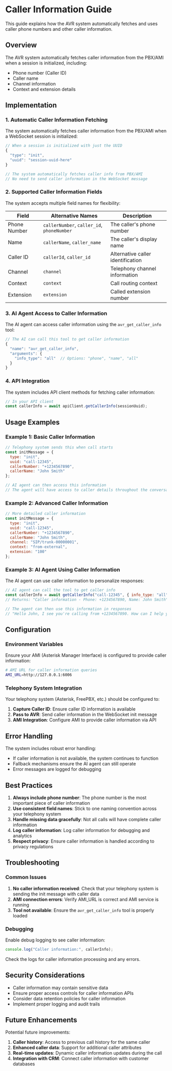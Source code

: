 # Caller Information Guide

This guide explains how the AVR system automatically fetches and uses caller phone numbers and other caller information.

## Overview

The AVR system automatically fetches caller information from the PBX/AMI when a session is initialized, including:
- Phone number (Caller ID)
- Caller name
- Channel information
- Context and extension details

## Implementation

### 1. Automatic Caller Information Fetching

The system automatically fetches caller information from the PBX/AMI when a WebSocket session is initialized:

```javascript
// When a session is initialized with just the UUID
{
  "type": "init",
  "uuid": "session-uuid-here"
}

// The system automatically fetches caller info from PBX/AMI
// No need to send caller information in the WebSocket message
```

### 2. Supported Caller Information Fields

The system accepts multiple field names for flexibility:

| Field | Alternative Names | Description |
|-------|------------------|-------------|
| Phone Number | `callerNumber`, `caller_id`, `phoneNumber` | The caller's phone number |
| Name | `callerName`, `caller_name` | The caller's display name |
| Caller ID | `callerId`, `caller_id` | Alternative caller identification |
| Channel | `channel` | Telephony channel information |
| Context | `context` | Call routing context |
| Extension | `extension` | Called extension number |

### 3. AI Agent Access to Caller Information

The AI agent can access caller information using the `avr_get_caller_info` tool:

```javascript
// The AI can call this tool to get caller information
{
  "name": "avr_get_caller_info",
  "arguments": {
    "info_type": "all"  // Options: "phone", "name", "all"
  }
}
```

### 4. API Integration

The system includes API client methods for fetching caller information:

```javascript
// In your API client
const callerInfo = await apiClient.getCallerInfo(sessionUuid);
```

## Usage Examples

### Example 1: Basic Caller Information

```javascript
// Telephony system sends this when call starts
const initMessage = {
  type: "init",
  uuid: "call-12345",
  callerNumber: "+1234567890",
  callerName: "John Smith"
};

// AI agent can then access this information
// The agent will have access to caller details throughout the conversation
```

### Example 2: Advanced Caller Information

```javascript
// More detailed caller information
const initMessage = {
  type: "init",
  uuid: "call-12345",
  callerNumber: "+1234567890",
  callerName: "John Smith",
  channel: "SIP/trunk-00000001",
  context: "from-external",
  extension: "100"
};
```

### Example 3: AI Agent Using Caller Information

The AI agent can use caller information to personalize responses:

```javascript
// AI agent can call the tool to get caller info
const callerInfo = await getCallerInfo("call-12345", { info_type: "all" });
// Returns: "Caller information - Phone: +1234567890, Name: John Smith"

// The agent can then use this information in responses
// "Hello John, I see you're calling from +1234567890. How can I help you today?"
```

## Configuration

### Environment Variables

Ensure your AMI (Asterisk Manager Interface) is configured to provide caller information:

```bash
# AMI URL for caller information queries
AMI_URL=http://127.0.0.1:6006
```

### Telephony System Integration

Your telephony system (Asterisk, FreePBX, etc.) should be configured to:

1. **Capture Caller ID**: Ensure caller ID information is available
2. **Pass to AVR**: Send caller information in the WebSocket init message
3. **AMI Integration**: Configure AMI to provide caller information via API

## Error Handling

The system includes robust error handling:

- If caller information is not available, the system continues to function
- Fallback mechanisms ensure the AI agent can still operate
- Error messages are logged for debugging

## Best Practices

1. **Always include phone number**: The phone number is the most important piece of caller information
2. **Use consistent field names**: Stick to one naming convention across your telephony system
3. **Handle missing data gracefully**: Not all calls will have complete caller information
4. **Log caller information**: Log caller information for debugging and analytics
5. **Respect privacy**: Ensure caller information is handled according to privacy regulations

## Troubleshooting

### Common Issues

1. **No caller information received**: Check that your telephony system is sending the init message with caller data
2. **AMI connection errors**: Verify AMI_URL is correct and AMI service is running
3. **Tool not available**: Ensure the `avr_get_caller_info` tool is properly loaded

### Debugging

Enable debug logging to see caller information:

```javascript
console.log("Caller information:", callerInfo);
```

Check the logs for caller information processing and any errors.

## Security Considerations

- Caller information may contain sensitive data
- Ensure proper access controls for caller information APIs
- Consider data retention policies for caller information
- Implement proper logging and audit trails

## Future Enhancements

Potential future improvements:

1. **Caller history**: Access to previous call history for the same caller
2. **Enhanced caller data**: Support for additional caller attributes
3. **Real-time updates**: Dynamic caller information updates during the call
4. **Integration with CRM**: Connect caller information with customer databases
